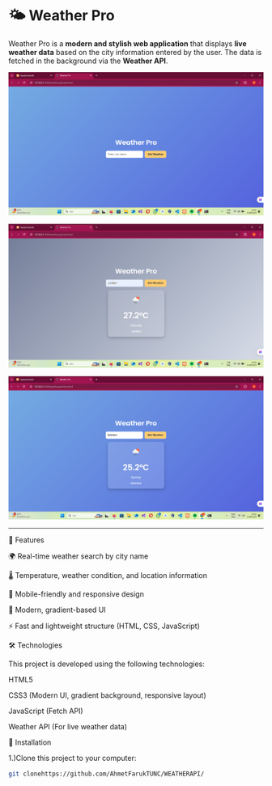# 🌤 Weather Pro

Weather Pro is a **modern and stylish web application** that displays **live weather data** based on the city information entered by the user.
The data is fetched in the background via the **Weather API**.

![Weather Pro Screenshot](https://github.com/AhmetFarukTUNC/WEATHERAPI/blob/main/w1.png)

![Weather Pro Screenshot](https://github.com/AhmetFarukTUNC/WEATHERAPI/blob/main/wl.png)

![Weather Pro Screenshot](https://github.com/AhmetFarukTUNC/WEATHERAPI/blob/main/wi.png)

---

🚀 Features

🌍 Real-time weather search by city name

🌡️ Temperature, weather condition, and location information

📱 Mobile-friendly and responsive design

🎨 Modern, gradient-based UI

⚡ Fast and lightweight structure (HTML, CSS, JavaScript)

🛠 Technologies

This project is developed using the following technologies:

HTML5

CSS3 (Modern UI, gradient background, responsive layout)

JavaScript (Fetch API)

Weather API (For live weather data)

📂 Installation

1.)Clone this project to your computer:


   ```bash
   git clonehttps://github.com/AhmetFarukTUNC/WEATHERAPI/

